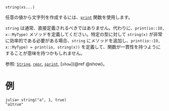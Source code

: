 ```
string(xs...)
```

任意の値から文字列を作成するには、[`print`](@ref) 関数を使用します。

`string` は通常、直接定義されるべきではありません。代わりに、`print(io::IO, x::MyType)` メソッドを定義してください。特定の型に対して `string(x)` が非常に効率的である必要がある場合、`string` にメソッドを追加し、`print(io::IO, x::MyType) = print(io, string(x))` を定義して、関数が一貫性を持つようにすることが意味を持つかもしれません。

参照: [`String`](@ref), [`repr`](@ref), [`sprint`](@ref), [`show`](@ref @show)。

# 例

```jldoctest
julia> string("a", 1, true)
"a1true"
```
